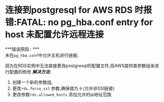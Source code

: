 # 连接到postgresql for AWS RDS 时报错:FATAL: no pg_hba.conf entry for host 未配置允许远程连接

***错误原因 : *** \
未在`pg_hba.conf`中允许主机进行链接;

因为在RDS实例中无法直接更改postgresql的配置文件,但AWS提供类参数组来进行配置的修改
***解决方法:***
1. 创建一个新的参数组;
2. 更改`rds.force_ssl` 参数,确保值为 `0` (允许非SSl链接)
3. 更改参数`rds.allowed_hosts` 添加允许的ip地址范围